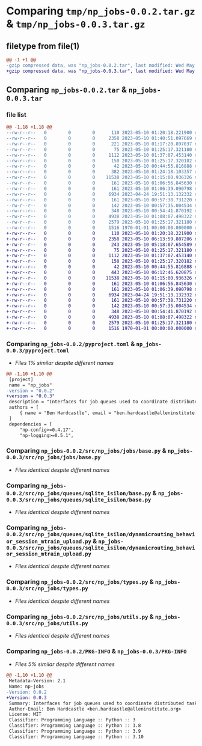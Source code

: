 # Comparing `tmp/np_jobs-0.0.2.tar.gz` & `tmp/np_jobs-0.0.3.tar.gz`

## filetype from file(1)

```diff
@@ -1 +1 @@
-gzip compressed data, was "np_jobs-0.0.2.tar", last modified: Wed May 10 01:40:51 2023, max compression
+gzip compressed data, was "np_jobs-0.0.3.tar", last modified: Wed May 10 06:13:59 2023, max compression
```

## Comparing `np_jobs-0.0.2.tar` & `np_jobs-0.0.3.tar`

### file list

```diff
@@ -1,18 +1,18 @@
--rw-r--r--   0        0        0      110 2023-05-10 01:20:18.221900 np_jobs-0.0.2/README.md
--rw-r--r--   0        0        0     2358 2023-05-10 01:40:51.097669 np_jobs-0.0.2/pyproject.toml
--rw-r--r--   0        0        0      221 2023-05-10 01:17:20.897037 np_jobs-0.0.2/src/np_jobs/__init__.py
--rw-r--r--   0        0        0       75 2023-05-10 01:25:17.321180 np_jobs-0.0.2/src/np_jobs/jobs/__init__.py
--rw-r--r--   0        0        0     1112 2023-05-10 01:37:07.453140 np_jobs-0.0.2/src/np_jobs/jobs/base.py
--rw-r--r--   0        0        0      150 2023-05-10 01:25:17.320182 np_jobs-0.0.2/src/np_jobs/jobs/pipeline_sorting.py
--rw-r--r--   0        0        0       42 2023-05-10 00:44:55.816888 np_jobs-0.0.2/src/np_jobs/queues/__init__.py
--rw-r--r--   0        0        0      382 2023-05-10 01:24:18.103357 np_jobs-0.0.2/src/np_jobs/queues/sqlite_isilon/__init__.py
--rw-r--r--   0        0        0    11538 2023-05-10 01:15:00.936326 np_jobs-0.0.2/src/np_jobs/queues/sqlite_isilon/base.py
--rw-r--r--   0        0        0      161 2023-05-10 01:06:56.845630 np_jobs-0.0.2/src/np_jobs/queues/sqlite_isilon/codeocean_upload_queue.py
--rw-r--r--   0        0        0      161 2023-05-10 01:06:39.090798 np_jobs-0.0.2/src/np_jobs/queues/sqlite_isilon/datajoint_upload_queue.py
--rw-r--r--   0        0        0     6934 2023-04-24 19:51:13.132332 np_jobs-0.0.2/src/np_jobs/queues/sqlite_isilon/dynamicrouting_behavior_session_mtrain_upload.py
--rw-r--r--   0        0        0      161 2023-05-10 00:57:38.731220 np_jobs-0.0.2/src/np_jobs/queues/sqlite_isilon/pipeline_npexp_upload_queue.py
--rw-r--r--   0        0        0      142 2023-05-10 00:57:35.004534 np_jobs-0.0.2/src/np_jobs/queues/sqlite_isilon/pipeline_qc_queue.py
--rw-r--r--   0        0        0      348 2023-05-10 00:54:41.870192 np_jobs-0.0.2/src/np_jobs/queues/sqlite_isilon/pipeline_sorting_queue.py
--rw-r--r--   0        0        0     4938 2023-05-10 01:08:07.498322 np_jobs-0.0.2/src/np_jobs/types.py
--rw-r--r--   0        0        0     2579 2023-05-10 01:25:17.321180 np_jobs-0.0.2/src/np_jobs/utils.py
--rw-r--r--   0        0        0     1516 1970-01-01 00:00:00.000000 np_jobs-0.0.2/PKG-INFO
+-rw-r--r--   0        0        0      110 2023-05-10 01:20:18.221900 np_jobs-0.0.3/README.md
+-rw-r--r--   0        0        0     2358 2023-05-10 06:13:59.807206 np_jobs-0.0.3/pyproject.toml
+-rw-r--r--   0        0        0      243 2023-05-10 05:18:07.654589 np_jobs-0.0.3/src/np_jobs/__init__.py
+-rw-r--r--   0        0        0       75 2023-05-10 01:25:17.321180 np_jobs-0.0.3/src/np_jobs/jobs/__init__.py
+-rw-r--r--   0        0        0     1112 2023-05-10 01:37:07.453140 np_jobs-0.0.3/src/np_jobs/jobs/base.py
+-rw-r--r--   0        0        0      150 2023-05-10 01:25:17.320182 np_jobs-0.0.3/src/np_jobs/jobs/pipeline_sorting.py
+-rw-r--r--   0        0        0       42 2023-05-10 00:44:55.816888 np_jobs-0.0.3/src/np_jobs/queues/__init__.py
+-rw-r--r--   0        0        0      443 2023-05-10 06:12:46.620875 np_jobs-0.0.3/src/np_jobs/queues/sqlite_isilon/__init__.py
+-rw-r--r--   0        0        0    11538 2023-05-10 01:15:00.936326 np_jobs-0.0.3/src/np_jobs/queues/sqlite_isilon/base.py
+-rw-r--r--   0        0        0      161 2023-05-10 01:06:56.845630 np_jobs-0.0.3/src/np_jobs/queues/sqlite_isilon/codeocean_upload_queue.py
+-rw-r--r--   0        0        0      161 2023-05-10 01:06:39.090798 np_jobs-0.0.3/src/np_jobs/queues/sqlite_isilon/datajoint_upload_queue.py
+-rw-r--r--   0        0        0     6934 2023-04-24 19:51:13.132332 np_jobs-0.0.3/src/np_jobs/queues/sqlite_isilon/dynamicrouting_behavior_session_mtrain_upload.py
+-rw-r--r--   0        0        0      161 2023-05-10 00:57:38.731220 np_jobs-0.0.3/src/np_jobs/queues/sqlite_isilon/pipeline_npexp_upload_queue.py
+-rw-r--r--   0        0        0      142 2023-05-10 00:57:35.004534 np_jobs-0.0.3/src/np_jobs/queues/sqlite_isilon/pipeline_qc_queue.py
+-rw-r--r--   0        0        0      348 2023-05-10 00:54:41.870192 np_jobs-0.0.3/src/np_jobs/queues/sqlite_isilon/pipeline_sorting_queue.py
+-rw-r--r--   0        0        0     4938 2023-05-10 01:08:07.498322 np_jobs-0.0.3/src/np_jobs/types.py
+-rw-r--r--   0        0        0     2579 2023-05-10 01:25:17.321180 np_jobs-0.0.3/src/np_jobs/utils.py
+-rw-r--r--   0        0        0     1516 1970-01-01 00:00:00.000000 np_jobs-0.0.3/PKG-INFO
```

### Comparing `np_jobs-0.0.2/pyproject.toml` & `np_jobs-0.0.3/pyproject.toml`

 * *Files 1% similar despite different names*

```diff
@@ -1,10 +1,10 @@
 [project]
 name = "np_jobs"
-version = "0.0.2"
+version = "0.0.3"
 description = "Interfaces for job queues used to coordinate distributed tasks for Mindscope Neuropixels workflows."
 authors = [
     { name = "Ben Hardcastle", email = "ben.hardcastle@alleninstitute.org" },
 ]
 dependencies = [
     "np-config>=0.4.17",
     "np-logging>=0.5.1",
```

### Comparing `np_jobs-0.0.2/src/np_jobs/jobs/base.py` & `np_jobs-0.0.3/src/np_jobs/jobs/base.py`

 * *Files identical despite different names*

### Comparing `np_jobs-0.0.2/src/np_jobs/queues/sqlite_isilon/base.py` & `np_jobs-0.0.3/src/np_jobs/queues/sqlite_isilon/base.py`

 * *Files identical despite different names*

### Comparing `np_jobs-0.0.2/src/np_jobs/queues/sqlite_isilon/dynamicrouting_behavior_session_mtrain_upload.py` & `np_jobs-0.0.3/src/np_jobs/queues/sqlite_isilon/dynamicrouting_behavior_session_mtrain_upload.py`

 * *Files identical despite different names*

### Comparing `np_jobs-0.0.2/src/np_jobs/types.py` & `np_jobs-0.0.3/src/np_jobs/types.py`

 * *Files identical despite different names*

### Comparing `np_jobs-0.0.2/src/np_jobs/utils.py` & `np_jobs-0.0.3/src/np_jobs/utils.py`

 * *Files identical despite different names*

### Comparing `np_jobs-0.0.2/PKG-INFO` & `np_jobs-0.0.3/PKG-INFO`

 * *Files 5% similar despite different names*

```diff
@@ -1,10 +1,10 @@
 Metadata-Version: 2.1
 Name: np-jobs
-Version: 0.0.2
+Version: 0.0.3
 Summary: Interfaces for job queues used to coordinate distributed tasks for Mindscope Neuropixels workflows.
 Author-Email: Ben Hardcastle <ben.hardcastle@alleninstitute.org>
 License: MIT
 Classifier: Programming Language :: Python :: 3
 Classifier: Programming Language :: Python :: 3.8
 Classifier: Programming Language :: Python :: 3.9
 Classifier: Programming Language :: Python :: 3.10
```


